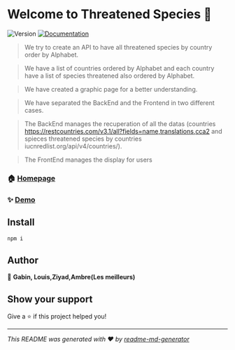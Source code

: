 # Welcome to Threatened Species 👋
![Version](https://img.shields.io/badge/version-V1-blue.svg?cacheSeconds=2592000)
[![Documentation](https://img.shields.io/badge/documentation-yes-brightgreen.svg)](https://www.iucnredlist.org/)

> We try to create an API to have all threatened species by country order by Alphabet.

> We have a list of countries ordered by Alphabet and each country have a list of species threatened also ordered by Alphabet.

> We have created a graphic page for a better understanding.

> We have separated the BackEnd and the Frontend in two different cases.

> The BackEnd manages the recuperation of all the datas (countries https://restcountries.com/v3.1/all?fields=name,translations,cca2 and spieces threatened species by countries iucnredlist.org/api/v4/countries/).

> The FrontEnd manages the display for users

> 

### 🏠 [Homepage](index.ejs)

### ✨ [Demo](http://10.0.10.42:3000/)

## Install

```sh
npm i
```

## Author

👤 **Gabin, Louis,Ziyad,Ambre(Les meilleurs)**


## Show your support

Give a ⭐️ if this project helped you!


***
_This README was generated with ❤️ by [readme-md-generator](https://github.com/kefranabg/readme-md-generator)_
